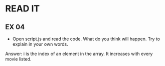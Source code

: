 # READ IT
## EX 04
* Open script.js and read the code. What do you think will happen. Try to explain in your own words.

Answer:
i is the index of an element in the array. It increases with every movie listed.